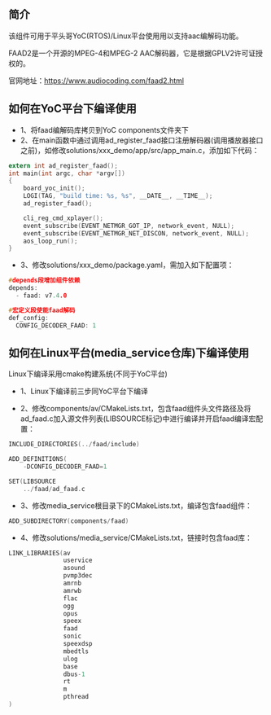 ## 简介

该组件可用于平头哥YoC(RTOS)/Linux平台使用用以支持aac编解码功能。

FAAD2是一个开源的MPEG-4和MPEG-2 AAC解码器，它是根据GPLV2许可证授权的。

官网地址：https://www.audiocoding.com/faad2.html

## 如何在YoC平台下编译使用

- 1、将faad编解码库拷贝到YoC components文件夹下
- 2、在main函数中通过调用ad_register_faad接口注册解码器(调用播放器接口之前)，如修改solutions/xxx_demo/app/src/app_main.c，添加如下代码：

```c
extern int ad_register_faad();
int main(int argc, char *argv[])
{
    board_yoc_init();
    LOGI(TAG, "build time: %s, %s", __DATE__, __TIME__);
    ad_register_faad();

    cli_reg_cmd_xplayer();
    event_subscribe(EVENT_NETMGR_GOT_IP, network_event, NULL);
    event_subscribe(EVENT_NETMGR_NET_DISCON, network_event, NULL); 
    aos_loop_run();
}
```

- 3、修改solutions/xxx_demo/package.yaml，需加入如下配置项：

```c
#depends段增加组件依赖
depends:
  - faad: v7.4.0

#宏定义段使能faad解码
def_config:
  CONFIG_DECODER_FAAD: 1
```

## 如何在Linux平台(media_service仓库)下编译使用

Linux下编译采用cmake构建系统(不同于YoC平台)
- 1、Linux下编译前三步同YoC平台下编译

- 2、修改components/av/CMakeLists.txt，包含faad组件头文件路径及将ad_faad.c加入源文件列表(LIBSOURCE标记)中进行编译并开启faad编译宏配置：
```c
INCLUDE_DIRECTORIES(../faad/include)

ADD_DEFINITIONS(
    -DCONFIG_DECODER_FAAD=1

SET(LIBSOURCE 
    ../faad/ad_faad.c
```

- 3、修改media_service根目录下的CMakeLists.txt，编译包含faad组件：
```c
ADD_SUBDIRECTORY(components/faad)
```
- 4、修改solutions/media_service/CMakeLists.txt，链接时包含faad库：
```c
LINK_LIBRARIES(av
               uservice
               asound
               pvmp3dec
               amrnb
               amrwb
               flac
               ogg 
               opus
               speex
               faad
               sonic
               speexdsp
               mbedtls
               ulog
               base
               dbus-1
               rt  
               m
               pthread
)
```


